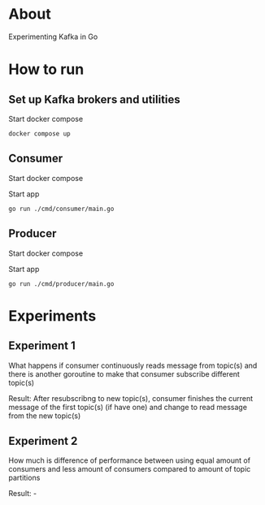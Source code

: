 # About

Experimenting Kafka in Go

# How to run

## Set up Kafka brokers and utilities

Start docker compose

```
docker compose up
```

## Consumer

Start docker compose

Start app

```
go run ./cmd/consumer/main.go
```

## Producer

Start docker compose

Start app

```
go run ./cmd/producer/main.go
```

# Experiments

## Experiment 1

What happens if consumer continuously reads message from topic(s) and there is another goroutine to make that consumer subscribe different topic(s)

Result: After resubscribng to new topic(s), consumer finishes the current message of the first topic(s) (if have one) and change to read message from the new topic(s)

## Experiment 2

How much is difference of performance between using equal amount of consumers and less amount of consumers compared to amount of topic partitions

Result: -
